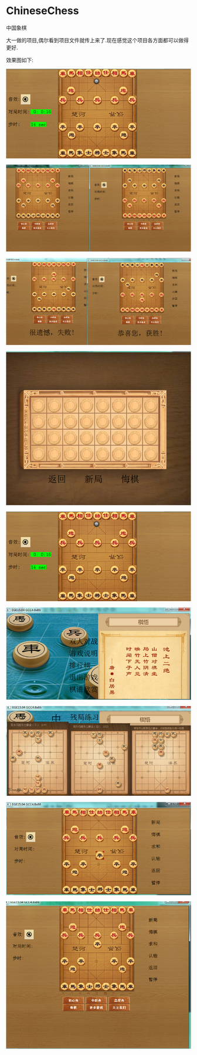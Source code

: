 # ChineseChess


中国象棋


大一做的项目,偶尔看到项目文件就传上来了.现在感觉这个项目各方面都可以做得更好.

效果图如下:


![image](https://github.com/29DCH/ChineseChess/blob/master/1.png)


![image](https://github.com/29DCH/ChineseChess/blob/master/2.png)


![image](https://github.com/29DCH/ChineseChess/blob/master/3.png)


![image](https://github.com/29DCH/ChineseChess/blob/master/4.png)


![image](https://github.com/29DCH/ChineseChess/blob/master/5.png)


![image](https://github.com/29DCH/ChineseChess/blob/master/6.png)


![image](https://github.com/29DCH/ChineseChess/blob/master/7.png)


![image](https://github.com/29DCH/ChineseChess/blob/master/8.png)


![image](https://github.com/29DCH/ChineseChess/blob/master/9.png)

